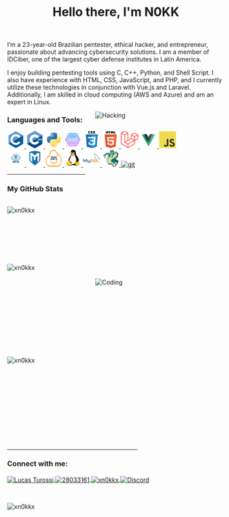 <h1 align="center">Hello there, I'm N0KK </h1>

<p align="left">
  <a href="https://twitter.com/" target="blank"><img src="https://img.shields.io/twitter/follow/?logo=twitter&style=for-the-badge" alt="" /></a>
</p>
I’m a 23-year-old Brazilian pentester, ethical hacker, and entrepreneur, passionate about advancing cybersecurity solutions. I am a member of IDCiber, one of the largest cyber defense institutes in Latin America.

I enjoy building pentesting tools using C, C++, Python, and Shell Script. I also have experience with HTML, CSS, JavaScript, and PHP, and I currently utilize these technologies in conjunction with Vue.js and Laravel. Additionally, I am skilled in cloud computing (AWS and Azure) and am an expert in Linux.

<img align="right" alt="Hacking" width="300" src="https://media.giphy.com/media/77rvjVcaJr1BgKSXtR/giphy.gif?cid=ecf05e47236ogmno5cvh9gv1vhemg8js5s1e1edwxn5cn67o&ep=v1_gifs_search&rid=giphy.gif&ct=g">

<h3 align="left">Languages and Tools:</h3>
<p align="left">
  <a href="https://www.cprogramming.com/" target="_blank" rel="noreferrer">
    <img src="https://raw.githubusercontent.com/devicons/devicon/master/icons/c/c-original.svg" alt="c" width="40" height="40"/>
  </a> 
  <a href="https://www.w3schools.com/cpp/" target="_blank" rel="noreferrer">
    <img src="https://raw.githubusercontent.com/devicons/devicon/master/icons/cplusplus/cplusplus-original.svg" alt="cplusplus" width="40" height="40"/>
  </a> 
  <a href="https://www.python.org" target="_blank" rel="noreferrer">
    <img src="https://raw.githubusercontent.com/devicons/devicon/master/icons/python/python-original.svg" alt="python" width="40" height="40"/>
  </a>

  <a href="https://en.wikipedia.org/wiki/Assembly_language" target="_blank" rel="noreferrer">
    <img src="./assembly_logo.png" alt="assembly" width="40" height="40"/>
  </a>
  <a href="https://www.w3schools.com/css/" target="_blank" rel="noreferrer"> 
    <img src="https://raw.githubusercontent.com/devicons/devicon/master/icons/css3/css3-original-wordmark.svg" alt="css3" width="40" height="40"/> 
  </a>
  <a href="https://www.w3.org/html/" target="_blank" rel="noreferrer"> 
    <img src="https://raw.githubusercontent.com/devicons/devicon/master/icons/html5/html5-original-wordmark.svg" alt="html5" width="40" height="40"/> 
  </a>
  <a href="https://laravel.com/" target="_blank" rel="noreferrer"> 
    <img src="./laravel.svg" alt="laravel" width="40" height="40"/> 
  </a>
  <a href="https://vuejs.org/" target="_blank" rel="noreferrer"> 
    <img src="./vuejs3d.webp" alt="vuejs" width="40" height="40"/> 
  </a>
  <a href="https://www.javascript.com/" target="_blank" rel="noreferrer">
    <img src="https://raw.githubusercontent.com/devicons/devicon/master/icons/javascript/javascript-original.svg" alt="javascript" width="40" height="40"/> 
  </a>
  <br>
    <a href="https://nmap.org/" target="_blank" rel="noreferrer">
    <img src="./nmap.webp" alt="nmap" width="40" height="40"/>
  </a> 
    <a href="https://www.metasploit.com/" target="_blank" rel="noreferrer">
    <img src="./metasploit.png" alt="metasploit" width="40" height="40"/>
  </a>
    <a href="https://aws.amazon.com/" target="_blank" rel="noreferrer">
    <img src="./Amazon-Web-Services-AWS-Logo.png" alt="aws" width="40" height="40"/>
  </a>
    <a href="https://www.linux.org/" target="_blank" rel="noreferrer">
    <img src="https://raw.githubusercontent.com/devicons/devicon/master/icons/linux/linux-original.svg" alt="linux" width="40" height="40"/>
  </a> 
  <a href="https://www.mysql.com/" target="_blank" rel="noreferrer">
    <img src="https://raw.githubusercontent.com/devicons/devicon/master/icons/mysql/mysql-original-wordmark.svg" alt="mysql" width="40" height="40"/>
  </a> 
  <a href="https://github.com/vanhauser-thc/thc-hydra" target="_blank" rel="noreferrer">
    <img src="./hydra.webp" alt="hydra" width="40" height="40"/>
  </a> 
  <a href="https://git-scm.com/" target="_blank" rel="noreferrer">
    <img src="https://www.vectorlogo.zone/logos/git-scm/git-scm-icon.svg" alt="git" width="40" height="40"/>
  </a> 
  
</p>


<hr width="36%" >

<h3>My GitHub Stats</h3>

<div style="display: flex; justify-content: space-between; align-items: center;">
  <div>
    <p><img align="left" src="https://github-readme-stats.vercel.app/api/top-langs?username=xn0kkx&show_icons=true&theme=dark&locale=en&layout=compact" alt="xn0kkx" /></p>
    <br><br><br><br><br><br><br>
    <p>&nbsp;<img align="left" src="https://github-readme-stats.vercel.app/api?username=xn0kkx&show_icons=true&theme=dark&locale=en" alt="xn0kkx" /></p>
    <br><br><br><br><br><br><br><br><br><br>
    <p><img align="left" src="https://github-readme-streak-stats.herokuapp.com/?user=xn0kkx&theme=dark" alt="xn0kkx" /></p>
  </div>
  
  <div>
    <img align="right" alt="Coding" width="300" src="https://cdn.dribbble.com/users/1277312/screenshots/14733298/media/39b1045e593737587dd60e42c8422d1f.gif">
  </div>
</div>

<br><br><br><br><br><br><br><br><br><br>

<hr width="60%" >

<h3 align="left">Connect with me:</h3>
<p align="left">
  <a href="https://www.linkedin.com/in/lucas-turossi-675235201/" target="blank">
    <img align="center" src="https://raw.githubusercontent.com/rahuldkjain/github-profile-readme-generator/master/src/images/icons/Social/linked-in-alt.svg" alt="Lucas Turossi" height="30" width="40" />
  </a>
  <a href="https://stackoverflow.com/users/28033161" target="blank">
    <img align="center" src="https://raw.githubusercontent.com/rahuldkjain/github-profile-readme-generator/master/src/images/icons/Social/stack-overflow.svg" alt="28033161" height="30" width="40" />
  </a>
  <a href="https://www.instagram.com/xn0kkx/" target="blank">
    <img align="center" src="https://raw.githubusercontent.com/rahuldkjain/github-profile-readme-generator/master/src/images/icons/Social/instagram.svg" alt="xn0kkx" height="30" width="40" />
  </a>
  <a href="https://discord.com/users/xn0kkx" target="blank">
    <img align="center" src="https://raw.githubusercontent.com/rahuldkjain/github-profile-readme-generator/master/src/images/icons/Social/discord.svg" alt="Discord" height="30" width="40" />
  </a>
</p>

<br>
<p align="left"> <img src="https://komarev.com/ghpvc/?username=xn0kkx&label=Profile%20views&color=0e75b6&style=flat" alt="xn0kkx" /> </p>